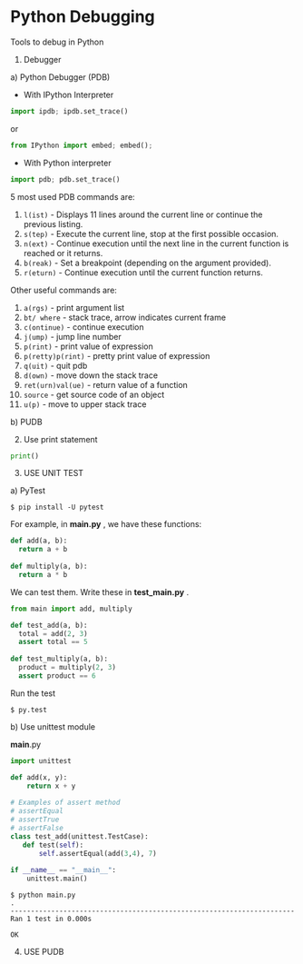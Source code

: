 # Python Debugging
Tools to debug in Python

1. Debugger

a) Python Debugger (PDB)

- With IPython Interpreter 

```python
import ipdb; ipdb.set_trace() 
```
or 
```python
from IPython import embed; embed();
```

- With Python interpreter

```python
import pdb; pdb.set_trace()
```
5 most used PDB commands are:

1. `l(ist)` - Displays 11 lines around the current line or continue the previous listing.
2. `s(tep)` - Execute the current line, stop at the first possible occasion.
3. `n(ext)` - Continue execution until the next line in the current function is reached or it returns.
4. `b(reak)` - Set a breakpoint (depending on the argument provided).
5. `r(eturn)` - Continue execution until the current function returns.

Other useful commands are:
1. `a(rgs)` - print argument list
2. `bt/ where` - stack trace, arrow indicates current frame
3. `c(ontinue)` - continue execution
4. `j(ump)` - jump line number
5. `p(rint)` - print value of expression
6. `p(retty)p(rint)` - pretty print value of expression
7. `q(uit)` - quit pdb
8. `d(own)` - move down the stack trace
9. `ret(urn)val(ue)` - return value of a function
10. `source` - get source code of an object
11. `u(p)` - move to upper stack trace


b) PUDB

2. Use print statement

```python
print()
```

3. USE UNIT TEST

a) PyTest

~~~
$ pip install -U pytest
~~~

For example, in __main.py__ , we have these functions:
```python
def add(a, b):
  return a + b
  
def multiply(a, b):
  return a * b
```

We can test them. Write these in __test_main.py__ .
```python
from main import add, multiply

def test_add(a, b):
  total = add(2, 3)
  assert total == 5
  
def test_multiply(a, b):
  product = multiply(2, 3)
  assert product == 6
```

Run the test
~~~
$ py.test
~~~

b) Use unittest module

__main__.py
```python
import unittest

def add(x, y):
    return x + y
 
# Examples of assert method
# assertEqual
# assertTrue
# assertFalse
class test_add(unittest.TestCase):
   def test(self):
       self.assertEqual(add(3,4), 7)
  
if __name__ == "__main__":
    unittest.main()
```

~~~
$ python main.py
.
----------------------------------------------------------------------
Ran 1 test in 0.000s

OK
~~~


4. USE PUDB
